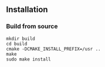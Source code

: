 ## Installation

### Build from source

```
mkdir build
cd build
cmake -DCMAKE_INSTALL_PREFIX=/usr ..
make
sudo make install
```
